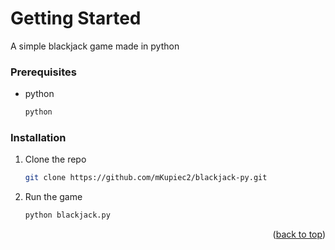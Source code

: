 # Getting Started
A simple blackjack game made in python
### Prerequisites
* python
  ```sh
  python
  ```

### Installation

1. Clone the repo
   ```sh
   git clone https://github.com/mKupiec2/blackjack-py.git
   ```
2. Run the game
   ```sh
   python blackjack.py
   ```


<p align="right">(<a href="#top">back to top</a>)</p>
